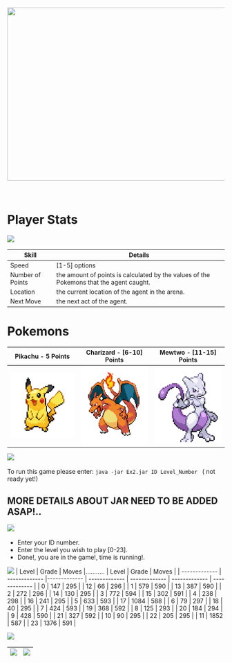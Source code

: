 <p>&nbsp;</p>
<p>&nbsp;</p>
<p align="center">
  <img width="800" height="400" src="https://i.ibb.co/M2BwdDW/background.jpg">
</p>
<p>&nbsp;</p>

# Player Stats

![](https://www.pokecommunity.com/customavatars/avatar514181_2.gif)

| Skill | Details|
| ------------- | ------------- | 
|Speed  | [1-5] options | 
|Number of Points| the amount of points is calculated by the values of the Pokemons that the agent caught. |
|Location |  the current location of the agent in the arena.|
|Next Move | the next act of the agent. |

# Pokemons

| Pikachu - 5 Points  | Charizard - [6-10] Points| Mewtwo - [11-15] Points|
| ------------- | ------------- | ------------- |
| <img width="170" height="150" src="https://github.com/DorAzaria/Ariel_OOP_Ex2/blob/master/resource/pikachu.gif?raw=true">| <img width="170" height="180" src="https://github.com/DorAzaria/Ariel_OOP_Ex2/blob/master/resource/charizard.gif?raw=true">| <img width="170" height="170" src="https://github.com/DorAzaria/Ariel_OOP_Ex2/blob/master/resource/mewtwo.gif?raw=true">|

![](https://i.ibb.co/0FnhjnW/pokemon-Header3.jpg)

To run this game please enter: 
`java -jar Ex2.jar ID Level_Number ` ( not ready yet!)
## MORE DETAILS ABOUT JAR NEED TO BE ADDED ASAP!..

![](https://i.ibb.co/ZhZFqqP/login.jpg)
* Enter your ID number.
* Enter the level you wish to play [0-23].
* Done!, you are in the game!, time is running!.

![](https://i.ibb.co/NWWSmG3/pokemon-Header2.jpg)
| Level  | Grade | Moves |...........   | Level  | Grade | Moves |
| ------------- | ------------- |------------- | ------------- | ------------- | ------------- | ------------- |
| 0  | 147  | 295  |          | 12 | 66   | 296  |
| 1  | 579  | 590  |          | 13 | 387  | 590  |
| 2  | 272  | 296  |          | 14 | 130  | 295  |
| 3  | 772  | 594  |          | 15 | 302  | 591  |
| 4  | 238  | 298  |          | 16 | 241  | 295  |
| 5  | 633  | 593  |          | 17 | 1084 | 588  |
| 6  | 79   | 297  |          | 18 | 40   | 295  |
| 7  | 424  | 593  |          | 19 | 368  | 592  |
| 8  | 125  | 293  |          | 20 | 184  | 294  |
| 9  | 428  | 590  |          | 21 | 327  | 592  |
| 10 | 90   | 295  |          | 22 | 205  | 295  |
| 11 | 1852 | 587  |          | 23 | 1376 | 591  |

![](https://i.ibb.co/CWYhJvf/pokemon-Header4.jpg)

|  ![](https://i.ibb.co/vXpwfNC/gameplay.png) | ![](https://i.ibb.co/Fh4FByH/S.png)| 
| ------------- | ------------- |

